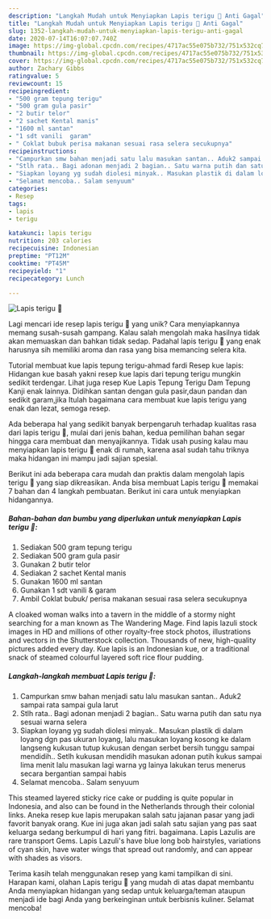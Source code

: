 ```yaml
---
description: "Langkah Mudah untuk Menyiapkan Lapis terigu 🥞 Anti Gagal"
title: "Langkah Mudah untuk Menyiapkan Lapis terigu 🥞 Anti Gagal"
slug: 1352-langkah-mudah-untuk-menyiapkan-lapis-terigu-anti-gagal
date: 2020-07-14T16:07:07.740Z
image: https://img-global.cpcdn.com/recipes/4717ac55e075b732/751x532cq70/lapis-terigu-🥞-foto-resep-utama.jpg
thumbnail: https://img-global.cpcdn.com/recipes/4717ac55e075b732/751x532cq70/lapis-terigu-🥞-foto-resep-utama.jpg
cover: https://img-global.cpcdn.com/recipes/4717ac55e075b732/751x532cq70/lapis-terigu-🥞-foto-resep-utama.jpg
author: Zachary Gibbs
ratingvalue: 5
reviewcount: 15
recipeingredient:
- "500 gram tepung terigu"
- "500 gram gula pasir"
- "2 butir telor"
- "2 sachet Kental manis"
- "1600 ml santan"
- "1 sdt vanili  garam"
- " Coklat bubuk perisa makanan sesuai rasa selera secukupnya"
recipeinstructions:
- "Campurkan smw bahan menjadi satu lalu masukan santan.. Aduk2 sampai rata sampai gula larut"
- "Stlh rata.. Bagi adonan menjadi 2 bagian.. Satu warna putih dan satu nya sesuai warna selera"
- "Siapkan loyang yg sudah diolesi minyak.. Masukan plastik di dalam loyang dgn pas ukuran loyang, lalu masukan loyang kosong ke dalam langseng kukusan tutup kukusan dengan serbet bersih tunggu sampai mendidih.. Setlh kukusan mendidih masukan adonan putih kukus sampai lima menit lalu masukan lagi warna yg lainya lakukan terus menerus secara bergantian sampai habis"
- "Selamat mencoba.. Salam senyuum"
categories:
- Resep
tags:
- lapis
- terigu

katakunci: lapis terigu 
nutrition: 203 calories
recipecuisine: Indonesian
preptime: "PT12M"
cooktime: "PT45M"
recipeyield: "1"
recipecategory: Lunch

---
```



![Lapis terigu 🥞](https://img-global.cpcdn.com/recipes/4717ac55e075b732/751x532cq70/lapis-terigu-🥞-foto-resep-utama.jpg)

Lagi mencari ide resep lapis terigu 🥞 yang unik? Cara menyiapkannya memang susah-susah gampang. Kalau salah mengolah maka hasilnya tidak akan memuaskan dan bahkan tidak sedap. Padahal lapis terigu 🥞 yang enak harusnya sih memiliki aroma dan rasa yang bisa memancing selera kita.

Tutorial membuat kue lapis tepung terigu-ahmad fardi Resep kue lapis: Hidangan kue basah yakni resep kue lapis dari tepung terigu mungkin sedikit terdengar. Lihat juga resep Kue Lapis Tepung Terigu Dam Tepung Kanji enak lainnya. Didihkan santan dengan gula pasir,daun pandan dan sedikit garam,jika Itulah bagaimana cara membuat kue lapis terigu yang enak dan lezat, semoga resep.

Ada beberapa hal yang sedikit banyak berpengaruh terhadap kualitas rasa dari lapis terigu 🥞, mulai dari jenis bahan, kedua pemilihan bahan segar hingga cara membuat dan menyajikannya. Tidak usah pusing kalau mau menyiapkan lapis terigu 🥞 enak di rumah, karena asal sudah tahu triknya maka hidangan ini mampu jadi sajian spesial.


Berikut ini ada beberapa cara mudah dan praktis dalam mengolah lapis terigu 🥞 yang siap dikreasikan. Anda bisa membuat Lapis terigu 🥞 memakai 7 bahan dan 4 langkah pembuatan. Berikut ini cara untuk menyiapkan hidangannya.

<!--inarticleads1-->

##### Bahan-bahan dan bumbu yang diperlukan untuk menyiapkan Lapis terigu 🥞:

1. Sediakan 500 gram tepung terigu
1. Sediakan 500 gram gula pasir
1. Gunakan 2 butir telor
1. Sediakan 2 sachet Kental manis
1. Gunakan 1600 ml santan
1. Gunakan 1 sdt vanili &amp; garam
1. Ambil  Coklat bubuk/ perisa makanan sesuai rasa selera secukupnya


A cloaked woman walks into a tavern in the middle of a stormy night searching for a man known as The Wandering Mage. Find lapis lazuli stock images in HD and millions of other royalty-free stock photos, illustrations and vectors in the Shutterstock collection. Thousands of new, high-quality pictures added every day. Kue lapis is an Indonesian kue, or a traditional snack of steamed colourful layered soft rice flour pudding. 

<!--inarticleads2-->

##### Langkah-langkah membuat Lapis terigu 🥞:

1. Campurkan smw bahan menjadi satu lalu masukan santan.. Aduk2 sampai rata sampai gula larut
1. Stlh rata.. Bagi adonan menjadi 2 bagian.. Satu warna putih dan satu nya sesuai warna selera
1. Siapkan loyang yg sudah diolesi minyak.. Masukan plastik di dalam loyang dgn pas ukuran loyang, lalu masukan loyang kosong ke dalam langseng kukusan tutup kukusan dengan serbet bersih tunggu sampai mendidih.. Setlh kukusan mendidih masukan adonan putih kukus sampai lima menit lalu masukan lagi warna yg lainya lakukan terus menerus secara bergantian sampai habis
1. Selamat mencoba.. Salam senyuum


This steamed layered sticky rice cake or pudding is quite popular in Indonesia, and also can be found in the Netherlands through their colonial links. Aneka resep kue lapis merupakan salah satu jajanan pasar yang jadi favorit banyak orang. Kue ini juga akan jadi salah satu sajian yang pas saat keluarga sedang berkumpul di hari yang fitri. bagaimana. Lapis Lazulis are rare transport Gems. Lapis Lazuli&#39;s have blue long bob hairstyles, variations of cyan skin, have water wings that spread out randomly, and can appear with shades as visors. 

Terima kasih telah menggunakan resep yang kami tampilkan di sini. Harapan kami, olahan Lapis terigu 🥞 yang mudah di atas dapat membantu Anda menyiapkan hidangan yang sedap untuk keluarga/teman ataupun menjadi ide bagi Anda yang berkeinginan untuk berbisnis kuliner. Selamat mencoba!
